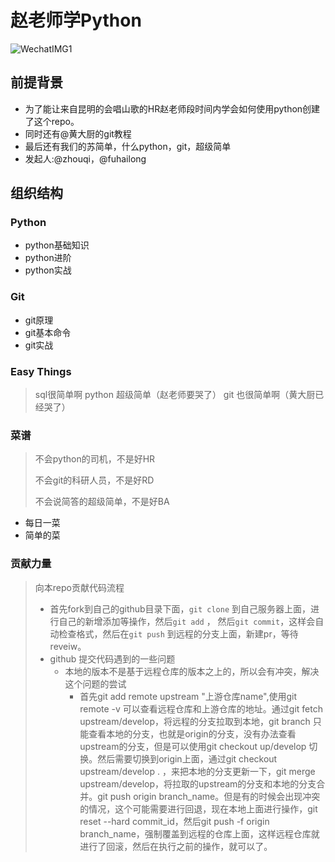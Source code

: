 # 赵老师学Python

![WechatIMG1](https:github.com/zls-python/raw/master/Nine-year_Compulsory_Education/WechatIMG1.jpeg)

## 前提背景

* 为了能让来自昆明的会唱山歌的HR赵老师段时间内学会如何使用python创建了这个repo。
* 同时还有@黄大厨的git教程
* 最后还有我们的苏简单，什么python，git，超级简单
* 发起人:@zhouqi，@fuhailong

## 组织结构

### Python

* python基础知识
* python进阶
* python实战

### Git

* git原理
* git基本命令
* git实战
### Easy Things
> sql很简单啊
> python 超级简单（赵老师要哭了）
> git 也很简单啊（黄大厨已经哭了）
### 菜谱

> 不会python的司机，不是好HR
>
> 不会git的科研人员，不是好RD
>
> 不会说简答的超级简单，不是好BA
* 每日一菜
* 简单的菜


### 贡献力量
>  向本repo贡献代码流程
>
> * 首先fork到自己的github目录下面，`git clone` 到自己服务器上面，进行自己的新增添加等操作，然后`git add` ， 然后`git commit`，这样会自动检查格式，然后在`git push` 到远程的分支上面，新建pr，等待reveiw。
> * github 提交代码遇到的一些问题
>   - 本地的版本不是基于远程仓库的版本之上的，所以会有冲突，解决这个问题的尝试
>     - 首先git add remote upstream "上游仓库name",使用git remote -v 可以查看远程仓库和上游仓库的地址。通过git fetch upstream/develop，将远程的分支拉取到本地，git branch 只能查看本地的分支，也就是origin的分支，没有办法查看upstream的分支，但是可以使用git checkout up/develop 切换。然后需要切换到origin上面，通过git checkout upstream/develop . ，来把本地的分支更新一下，git merge upstream/develop，将拉取的upstream的分支和本地的分支合并。git push origin branch_name。但是有的时候会出现冲突的情况，这个可能需要进行回退，现在本地上面进行操作，git reset --hard commit_id，然后git push -f origin branch_name，强制覆盖到远程的仓库上面，这样远程仓库就进行了回滚，然后在执行之前的操作，就可以了。
